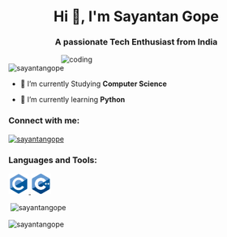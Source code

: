 <h1 align="center">Hi 👋, I'm Sayantan Gope</h1>
<h3 align="center">A passionate Tech Enthusiast from India</h3>
<img align="right" alt="coding" width="400" src="https://camo.githubusercontent.com/4d9f5ecceb711eec6e2018f38a5677dc657c9738d4a65ba3b928c41c0a45b439/68747470733a2f2f6d69726f2e6d656469756d2e636f6d2f6d61782f313336302f302a37513379765349765f7430696f4a2d5a2e676966">

<p align="left"> <img src=https://i.pinimg.com/736x/07/63/6f/07636fc6929225f555d9b790fb71d4a9.jpg" alt="sayantangope" /> </p>

- 🔭 I’m currently Studying **Computer Science**

- 🌱 I’m currently learning **Python**

<h3 align="left">Connect with me:</h3>
<p align="left">
<a href="https://linkedin.com/in/sayantangope" target="blank"><img align="center" src="https://raw.githubusercontent.com/rahuldkjain/github-profile-readme-generator/master/src/images/icons/Social/linked-in-alt.svg" alt="sayantangope" height="30" width="40" /></a>
</p>

<h3 align="left">Languages and Tools:</h3>
<p align="left">
  <a href="https://www.cprogramming.com/" target="_blank" rel="noreferrer"> 
    <img src="https://raw.githubusercontent.com/devicons/devicon/master/icons/c/c-original.svg" alt="c" width="40" height="40"/> 
  </a> 
  <a href="https://www.cplusplus.com/" target="_blank" rel="noreferrer"> 
    <img src="https://raw.githubusercontent.com/devicons/devicon/master/icons/cplusplus/cplusplus-original.svg" alt="cplusplus" width="40" height="40"/> 
  </a>
</p>

<p>&nbsp;<img align="center" src="https://github-readme-stats.vercel.app/api?username=sayantangope&show_icons=true&locale=en" alt="sayantangope" /></p>

<p><img align="center" src="https://github-readme-streak-stats.herokuapp.com/?user=sayantangope&" alt="sayantangope" /></p>

